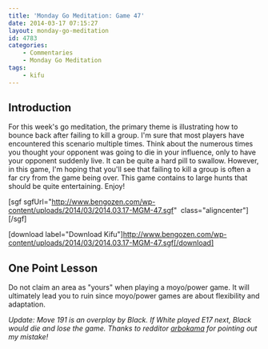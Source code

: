 ```yaml
---
title: 'Monday Go Meditation: Game 47'
date: 2014-03-17 07:15:27
layout: monday-go-meditation
id: 4783
categories:
	- Commentaries
	- Monday Go Meditation
tags:
	- kifu
---
```


## Introduction

For this week's go meditation, the primary theme is illustrating how to bounce back after failing to kill a group. I'm sure that most players have encountered this scenario multiple times. Think about the numerous times you thought your opponent was going to die in your influence, only to have your opponent suddenly live. It can be quite a hard pill to swallow. However, in this game, I'm hoping that you'll see that failing to kill a group is often a far cry from the game being over. This game contains to large hunts that should be quite entertaining. Enjoy!

[sgf sgfUrl="http://www.bengozen.com/wp-content/uploads/2014/03/2014.03.17-MGM-47.sgf"  class="aligncenter"][/sgf]

[download label="Download Kifu"]http://www.bengozen.com/wp-content/uploads/2014/03/2014.03.17-MGM-47.sgf[/download]

## **One Point Lesson**

Do not claim an area as "yours" when playing a moyo/power game. It will ultimately lead you to ruin since moyo/power games are about flexibility and adaptation.

_Update: Move 191 is an overplay by Black. If White played E17 next, Black would die and lose the game. Thanks to redditor [arbokama](http://www.reddit.com/user/arbokobama "Arbokama Reddit Profile") for pointing out my mistake!_